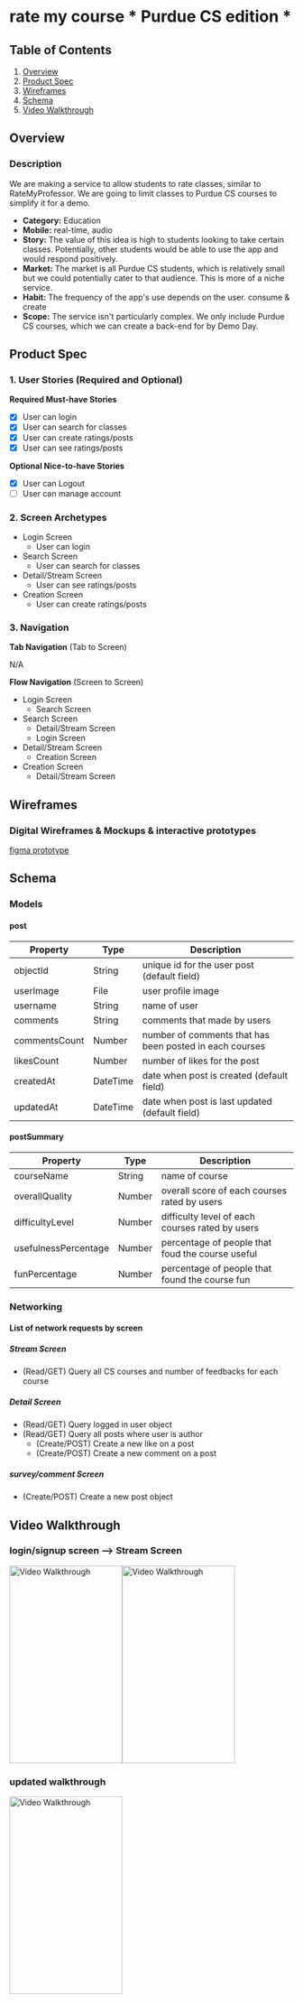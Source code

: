 # rate my course * Purdue CS edition *

## Table of Contents
1. [Overview](#Overview)
1. [Product Spec](#Product-Spec)
1. [Wireframes](#Wireframes)
1. [Schema](#Schema)
1. [Video Walkthrough](#Video-Walkthrough)

## Overview
### Description
We are making a service to allow students to rate classes, similar to RateMyProfessor. We are going to limit classes to Purdue CS courses to simplify it for a demo.

- **Category:** Education
- **Mobile:** real-time, audio
- **Story:** The value of this idea is high to students looking to take certain classes. Potentially, other students would be able to use the app and would respond positively.
- **Market:** The market is all Purdue CS students, which is relatively small but we could potentially cater to that audience. This is more of a niche service.
- **Habit:** The frequency of the app's use depends on the user. consume & create
- **Scope:** The service isn't particularly complex. We only include Purdue CS courses, which we can create a back-end for by Demo Day.

## Product Spec

### 1. User Stories (Required and Optional)

**Required Must-have Stories**

 * [x] User can login
 * [x] User can search for classes
 * [x] User can create ratings/posts
 * [x] User can see ratings/posts

**Optional Nice-to-have Stories**

 * [x] User can Logout 
 * [ ] User can manage account

### 2. Screen Archetypes

 * Login Screen
     * User can login
 * Search Screen
     * User can search for classes
 * Detail/Stream Screen
     * User can see ratings/posts
 * Creation Screen
     * User can create ratings/posts

### 3. Navigation

**Tab Navigation** (Tab to Screen)

N/A

**Flow Navigation** (Screen to Screen)

 * Login Screen
   * Search Screen
 * Search Screen
   * Detail/Stream Screen
   * Login Screen
 * Detail/Stream Screen
   * Creation Screen 
 * Creation Screen
   * Detail/Stream Screen
 
## Wireframes
### Digital Wireframes & Mockups & interactive prototypes
[figma prototype](https://www.figma.com/file/EjJjVgg0Xs4ZXMg753z4ZR6L/Rate-my-course?node-id=0%3A1)

## Schema
### Models
#### post

   | Property      | Type     | Description |
   | ------------- | -------- | ------------|
   | objectId      | String   | unique id for the user post (default field) |
   | userImage | File | user profile image |
   | username | String | name of user |
   | comments      | String   | comments that made by users |
   | commentsCount | Number   | number of comments that has been posted in each courses |
   | likesCount | Number | number of likes for the post |
   | createdAt | DateTime | date when post is created (default field) |
   | updatedAt | DateTime | date when post is last updated (default field) |
   
#### postSummary
   
   | Property      | Type     | Description |
   | ------------- | -------- | ------------|
   | courseName | String | name of course|
   | overallQuality | Number | overall score of each courses rated by users |
   | difficultyLevel | Number | difficulty level of each courses rated by users |
   | usefulnessPercentage | Number | percentage of people that foud the course useful|
   | funPercentage | Number | percentage of people that found the course fun|

### Networking

#### List of network requests by screen

##### Stream Screen
- (Read/GET) Query all CS courses and number of feedbacks for each course


##### Detail Screen
- (Read/GET) Query logged in user object
- (Read/GET) Query all posts where user is author
    - (Create/POST) Create a new like on a post
    - (Create/POST) Create a new comment on a post

##### survey/comment Screen
- (Create/POST) Create a new post object

## Video Walkthrough
### login/signup screen --> Stream Screen
<img src='https://i.imgur.com/s4V0Jf2.gif' title='Video Walkthrough' width='200' height='350' alt='Video Walkthrough' /><img src='https://i.imgur.com/Qzjg9rW.gif' title='Video Walkthrough' width='200' height='350' alt='Video Walkthrough' />

### updated walkthrough
<img src='/rate my course/rate my course.gif?raw=true' title='Video Walkthrough' width='200' height='350' alt='Video Walkthrough' />



